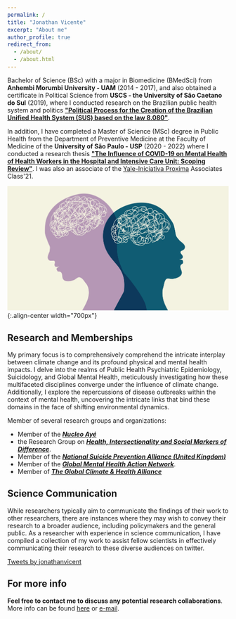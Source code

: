 ```yaml
---
permalink: /
title: "Jonathan Vicente"
excerpt: "About me"
author_profile: true
redirect_from: 
  - /about/
  - /about.html
---
```


Bachelor of Science (BSc) with a major in Biomedicine (BMedSci) from **Anhembi Morumbi University - UAM** (2014 - 2017), and also obtained a certificate in Political Science from **USCS - the University of São Caetano do Sul** (2019), where I conducted research on the Brazilian public health system and politics [**"Political Process for the Creation of the Brazilian Unified Health System (SUS) based on the law 8.080"**](https://www.academia.edu/41132449/POL%C3%8DTICAS_P%C3%9ABLICAS_PROCESSO_POL%C3%8DTICO_DE_CRIA%C3%87%C3%83O_DO_SISTEMA_%C3%9ANICO_DE_SA%C3%9ADE_SUS_COM_BASE_NA_LEI_8_080_90).

In addition, I have completed a Master of Science (MSc) degree in Public Health from the Department of Preventive Medicine at the Faculty of Medicine of the **University of São Paulo - USP** (2020 - 2022) where I conducted a research thesis [**"The Influence of COVID-19 on Mental Health of Health Workers in the Hospital and Intensive Care Unit: Scoping Review"**](https://doi.org/10.11606/D.5.2023.tde-08052023-155935). I was also an associate of the [Yale-Iniciativa Proxima](https://www.iniciativa-proxima.org/) Associates Class'21.

![Illustration of combining vision and language modalities](/images/capa_3.png){:.align-center width="700px"}

Research and Memberships
-----
My primary focus is to comprehensively comprehend the intricate interplay between climate change and its profound physical and mental health impacts. I delve into the realms of Public Health Psychiatric Epidemiology, Suicidology, and Global Mental Health, meticulously investigating how these multifaceted disciplines converge under the influence of climate change. Additionally, I explore the repercussions of disease outbreaks within the context of mental health, uncovering the intricate links that bind these domains in the face of shifting environmental dynamics. 

Member of several research groups and organizations:
* Member of the [***Nucleo Ayé***](https://www.instagram.com/nucleoaye/)
* the Research Group on [***Health, Intersectionality and Social Markers of Difference***](https://sites.usp.br/simas/).
* Member of the [***National Suicide Prevention Alliance (United Kingdom)***](https://nspa.org.uk/)
* Member of the [***Global Mental Health Action Network***](https://gmhan.org/).
* Member of [***The Global Climate & Health Alliance***](https://climateandhealthalliance.org/)

Science Communication
-----
While researchers typically aim to communicate the findings of their work to other researchers, there are instances where they may wish to convey their research to a broader audience, including policymakers and the general public. As a researcher with experience in science communication, I have compiled a collection of my work to assist fellow scientists in effectively communicating their research to these diverse audiences on twitter. 

<a class="twitter-timeline" data-height="500" data-theme="light" href="https://twitter.com/jonathanvicent?ref_src=twsrc%5Etfw">Tweets by jonathanvicent</a> <script async src="https://platform.twitter.com/widgets.js" charset="utf-8"></script>


For more info
------
**Feel free to contact me to discuss any potential research collaborations**. More info can be found [here](https://jonvicente.github.io/files/CV_Jonathan-Vicente.pdf) or [e-mail](mailto:jonathanvice@gmail.com). 

